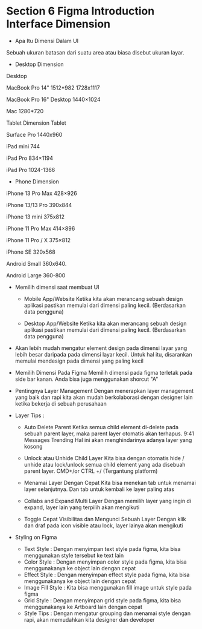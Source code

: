 # Section 6 Figma Introduction Interface Dimension

* Apa Itu Dimensi Dalam UI

Sebuah ukuran batasan dari suatu area atau biasa disebut ukuran layar.

* Desktop Dimension

Desktop

MacBook Pro 14"
1512*982
1728x1117

MacBook Pro 16"
Desktop
1440×1024

Mac
1280*720

Tablet Dimension
Tablet

Surface Pro
1440x960

iPad mini
744

iPad Pro
834×1194

iPad Pro
1024-1366

* Phone Dimension

iPhone 13 Pro Max
428×926

iPhone 13/13 Pro
390x844

iPhone 13 mini
375x812

iPhone 11 Pro Max
414×896

iPhone 11 Pro / X
375×812

iPhone SE
320x568

Android Small
360x640.

Android Large
360-800


* Memilih dimensi saat membuat UI

  * Mobile App/Website
  Ketika kita akan merancang sebuah design aplikasi pastikan memulai dari dimensi paling kecil. (Berdasarkan data pengguna)

  * Desktop App/Website
  Ketika kita akan merancang sebuah design aplikasi pastikan memulai dari dimensi paling kecil. (Berdasarkan data pengguna)

* Akan lebih mudah mengatur element design pada dimensi layar yang lebih besar daripada pada dimensi layar kecil. 
Untuk hal itu, disarankan memulai mendesign pada dimensi yang paling kecil

* Memilih Dimensi Pada Figma
Memilih dimensi pada figma terletak pada side bar kanan. Anda bisa juga menggunakan shorcut "A"

* Pentingnya Layer Management
Dengan menerapkan layer management yang baik dan rapi kita akan mudah berkolaborasi dengan designer lain ketika bekerja di sebuah perusahaan

* Layer Tips : 
  
  * Auto Delete Parent
  Ketika semua child element di-delete pada sebuah parent layer, maka parent layer otomatis akan terhapus.
  9:41
  Messages
  Trending
  Hal ini akan menghindarinya adanya layer yang kosong

  * Unlock atau Unhide Child Layer
  Kita bisa dengan otomatis hide / unhide atau lock/unlock semua child element yang ada disebuah parent layer.
  CMD+/or CTRL +/ (Tergantung platform)
  
  * Menamai Layer Dengan Cepat
  Kita bisa menekan tab untuk menamai layer selanjutnya. Dan tab untuk kembali ke layer paling atas
  
  * Collabs and Expand Multi Layer
  Dengan memilih layer yang ingin di expand, layer lain yang terpilih akan mengikuti
  
  * Toggle Cepat Visibilitas dan Mengunci Sebuah Layer
  Dengan klik dan draf pada icon visible atau lock, layer lainya akan mengikuti
  
* Styling on Figma
  * Text Style : Dengan menyimpan text style pada figma, kita bisa menggunakan style tersebut ke text lain
  * Color Style : Dengan menyimpan color style pada figma, kita bisa menggunakanya ke object lain dengan cepat
  * Effect Style : Dengan menyimpan effect style pada figma, kita bisa menggunakanya ke object lain dengan cepat
  * Image Fill Style : Kita bisa menggunakan fill image untuk style pada figma
  * Grid Style : Dengan menyimpan grid style pada figma, kita bisa menggunakanya ke Artboard lain dengan cepat
  * Style Tips : Dengan mengatur grouping dan menamai style dengan rapi, akan memudahkan kita designer dan developer
